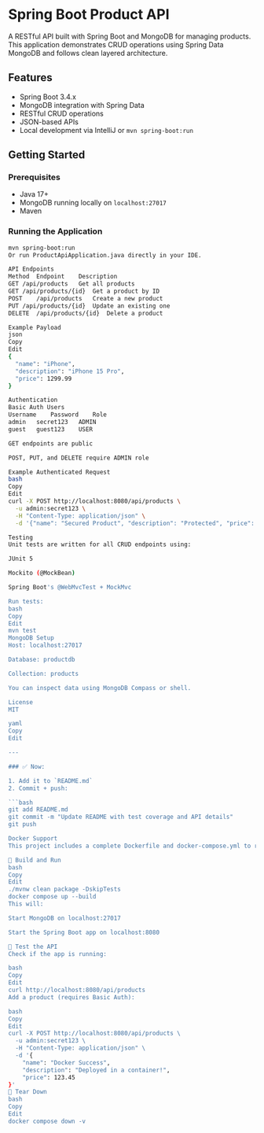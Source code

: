 # Spring Boot Product API

A RESTful API built with Spring Boot and MongoDB for managing products. This application demonstrates CRUD operations using Spring Data MongoDB and follows clean layered architecture.

## Features

- Spring Boot 3.4.x
- MongoDB integration with Spring Data
- RESTful CRUD operations
- JSON-based APIs
- Local development via IntelliJ or `mvn spring-boot:run`

## Getting Started

### Prerequisites

- Java 17+
- MongoDB running locally on `localhost:27017`
- Maven

### Running the Application

```bash
mvn spring-boot:run
Or run ProductApiApplication.java directly in your IDE.

API Endpoints
Method	Endpoint	Description
GET	/api/products	Get all products
GET	/api/products/{id}	Get a product by ID
POST	/api/products	Create a new product
PUT	/api/products/{id}	Update an existing one
DELETE	/api/products/{id}	Delete a product

Example Payload
json
Copy
Edit
{
  "name": "iPhone",
  "description": "iPhone 15 Pro",
  "price": 1299.99
}

Authentication
Basic Auth Users
Username	Password	Role
admin	secret123	ADMIN
guest	guest123	USER

GET endpoints are public

POST, PUT, and DELETE require ADMIN role

Example Authenticated Request
bash
Copy
Edit
curl -X POST http://localhost:8080/api/products \
  -u admin:secret123 \
  -H "Content-Type: application/json" \
  -d '{"name": "Secured Product", "description": "Protected", "price": 199.99}'

Testing
Unit tests are written for all CRUD endpoints using:

JUnit 5

Mockito (@MockBean)

Spring Boot's @WebMvcTest + MockMvc

Run tests:
bash
Copy
Edit
mvn test
MongoDB Setup
Host: localhost:27017

Database: productdb

Collection: products

You can inspect data using MongoDB Compass or shell.

License
MIT

yaml
Copy
Edit

---

### ✅ Now:

1. Add it to `README.md`
2. Commit + push:

```bash
git add README.md
git commit -m "Update README with test coverage and API details"
git push

Docker Support
This project includes a complete Dockerfile and docker-compose.yml to run the Spring Boot app with MongoDB locally in containers.

🔧 Build and Run
bash
Copy
Edit
./mvnw clean package -DskipTests
docker compose up --build
This will:

Start MongoDB on localhost:27017

Start the Spring Boot app on localhost:8080

🧪 Test the API
Check if the app is running:

bash
Copy
Edit
curl http://localhost:8080/api/products
Add a product (requires Basic Auth):

bash
Copy
Edit
curl -X POST http://localhost:8080/api/products \
  -u admin:secret123 \
  -H "Content-Type: application/json" \
  -d '{
    "name": "Docker Success",
    "description": "Deployed in a container!",
    "price": 123.45
}'
🔁 Tear Down
bash
Copy
Edit
docker compose down -v
